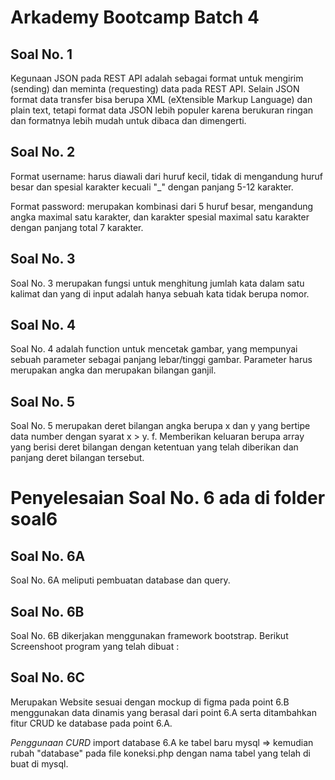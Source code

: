 # Arkademy Bootcamp Batch 4

## Soal No. 1
Kegunaan JSON pada REST API adalah sebagai format untuk mengirim (sending) dan meminta (requesting) data pada REST API. Selain JSON format data transfer bisa berupa XML (eXtensible Markup Language) dan plain text, tetapi format data JSON lebih populer karena berukuran ringan dan formatnya lebih mudah untuk dibaca dan dimengerti.

## Soal No. 2
Format username: harus diawali dari huruf kecil, tidak di mengandung huruf besar dan spesial karakter kecuali "_" dengan panjang 5-12 karakter.

Format password: merupakan kombinasi dari 5 huruf besar, mengandung angka maximal satu karakter, dan karakter spesial maximal satu karakter dengan panjang total 7 karakter.

## Soal No. 3
Soal No. 3 merupakan fungsi untuk menghitung jumlah kata dalam satu kalimat dan yang di input adalah hanya sebuah kata tidak berupa nomor.

## Soal No. 4
Soal No. 4 adalah function untuk mencetak gambar, yang mempunyai sebuah parameter sebagai panjang lebar/tinggi gambar. Parameter harus merupakan angka dan merupakan bilangan ganjil.

## Soal No. 5
Soal No. 5 merupakan deret bilangan angka berupa x dan y yang bertipe data number dengan syarat x > y. f.	Memberikan keluaran berupa array yang berisi deret bilangan dengan ketentuan yang telah diberikan dan panjang deret bilangan tersebut.

# Penyelesaian Soal No. 6 ada di folder soal6
## Soal No. 6A
Soal No. 6A meliputi pembuatan database dan query.

## Soal No. 6B
Soal No. 6B dikerjakan menggunakan framework bootstrap. Berikut Screenshoot program yang telah dibuat :

## Soal No. 6C
Merupakan Website sesuai dengan mockup di figma pada point 6.B menggunakan data dinamis yang berasal dari point 6.A serta ditambahkan fitur CRUD ke database pada point 6.A.

_Penggunaan CURD_
import database 6.A ke tabel baru mysql => kemudian rubah "database" pada file koneksi.php dengan nama tabel yang telah di buat di mysql. 
